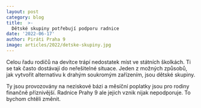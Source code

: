 ```yaml
---
layout: post
category: blog
title:  >-
  Dětské skupiny potřebují podporu radnice
date: '2022-06-17'
author: Piráti Praha 9
image: articles/2022/detske-skupiny.jpg
---
```

Celou řadu rodičů na devítce trápí nedostatek míst ve státních školkách. Ti se tak často dostávají do neřešitelné situace. Jeden z možných způsobů, jak vytvořit alternativu k drahým soukromým zařízením, jsou dětské skupiny. 

Ty jsou provozovány na neziskové bázi a měsíční poplatky jsou pro rodiny finančně příznivější. Radnice Prahy 9 ale jejich vznik nijak nepodporuje. To bychom chtěli změnit. 
